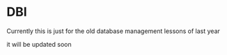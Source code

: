 # DBI
Currently this is just for the old database management lessons of last year

it will be updated soon